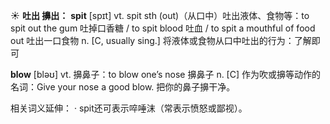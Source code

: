 ☀ <span class="category">**吐出 擤出：**</span>
<span class="vocabulary">**spit**</span> [spɪt] 
<span class="definition">vt. spit sth (out)（从口中）吐出液体、食物等：</span>to spit out the gum 吐掉口香糖 / to spit blood 吐血 / to spit a mouthful of food out 吐出一口食物 <span class="definition">n. [C, usually sing.] 将液体或食物从口中吐出的行为：</span>了解即可

<span class="vocabulary">**blow**</span> [bləʊ] 
<span class="definition">vt. 擤鼻子：</span>to blow one’s nose 擤鼻子 <span class="definition">n. [C] 作为吹或擤等动作的名词：</span>Give your nose a good blow. 把你的鼻子擤干净。

相关词义延伸：
· spit还可表示啐唾沫（常表示愤怒或鄙视）。
